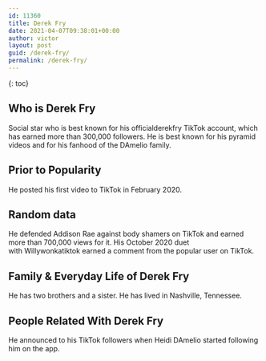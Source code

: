 ```yaml
---
id: 11360
title: Derek Fry
date: 2021-04-07T09:38:01+00:00
author: victor
layout: post
guid: /derek-fry/
permalink: /derek-fry/
---
```



{: toc}


## Who is Derek Fry



Social star who is best known for his officialderekfry TikTok account, which has earned more than 300,000 followers. He is best known for his pyramid videos and for his fanhood of the DAmelio family.

                
                
                
## Prior to Popularity



He posted his first video to TikTok in February 2020.

                
                
                
## Random data



He defended Addison Rae against body shamers on TikTok and earned more than 700,000 views for it. His October 2020 duet with Willywonkatiktok earned a comment from the popular user on TikTok.

                
                
                
## Family & Everyday Life of Derek Fry



He has two brothers and a sister. He has lived in Nashville, Tennessee. 

                
                
                
## People Related With Derek Fry



He announced to his TikTok followers when Heidi DAmelio started following him on the app.

                
              
            
          
          
          